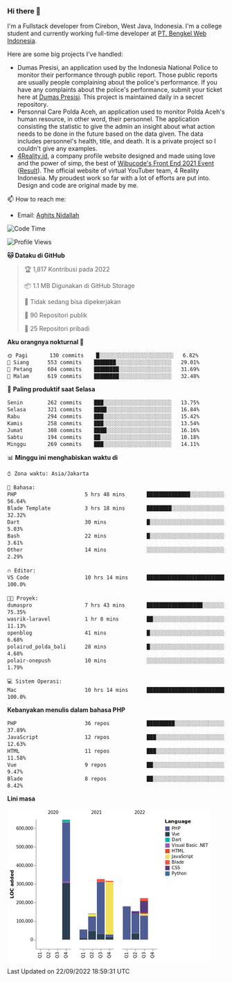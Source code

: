 ### Hi there 👋
I'm a Fullstack developer from Cirebon, West Java, Indonesia. I'm a college student and currently working full-time developer at [PT. Bengkel Web Indonesia](https://github.com/PT-Bengkel-Web-Indonesia).

Here are some big projects I've handled:
- Dumas Presisi, an application used by the Indonesia National Police to monitor their performance through public report. Those public reports are usually people complaining about the police's performance. If you have any complaints about the police's performance, submit your ticket here at [Dumas Presisi](https://dumaspresisi.polri.go.id/dumaspro). This project is maintained daily in a secret repository.
- Personnal Care Polda Aceh, an application used to monitor Polda Aceh's human resource, in other word, their personnel. The application consisting the statistic to give the admin an insight about what action needs to be done in the future based on the data given. The data includes personnel's health, title, and death. It is a private project so I couldn't give any examples.
- [4Reality.id](https://4reality.id), a company profile website designed and made using love and the power of simp, the best of [Wibucode's Front End 2021 Event](https://github.com/wibucode02/submision-event-frontend-2021) ([Result](https://github.com/wibucode02/top-5-pemenang-event-front-end-wibucode-2021)). The official website of virtual YouTuber team, 4 Reality Indonesia. My proudest work so far with a lot of efforts are put into. Design and code are original made by me.

📫 How to reach me:
- Email: [Aghits Nidallah](mailto:yourlovelydev@gmail.com)

<!--START_SECTION:waka-->
![Code Time](http://img.shields.io/badge/Code%20Time-1%2C696%20hrs%2055%20mins-blue)

![Profile Views](http://img.shields.io/badge/Profil%20dilihat-2-blue)

**🐱 Dataku di GitHub** 

> 🏆 1,817 Kontribusi pada 2022
 > 
> 📦 1.1 MB Digunakan di GitHub Storage 
 > 
> 🚫 Tidak sedang bisa dipekerjakan
 > 
> 📜 90 Repositori publik 
 > 
> 🔑 25 Repositori pribadi  
 > 
**Aku orangnya nokturnal 🦉** 

```text
🌞 Pagi       130 commits    █░░░░░░░░░░░░░░░░░░░░░░░░   6.82% 
🌆 Siang      553 commits    ███████░░░░░░░░░░░░░░░░░░   29.01% 
🌃 Petang     604 commits    ████████░░░░░░░░░░░░░░░░░   31.69% 
🌙 Malam      619 commits    ████████░░░░░░░░░░░░░░░░░   32.48%

```
📅 **Paling produktif saat Selasa** 

```text
Senin        262 commits    ███░░░░░░░░░░░░░░░░░░░░░░   13.75% 
Selasa       321 commits    ████░░░░░░░░░░░░░░░░░░░░░   16.84% 
Rabu         294 commits    ███░░░░░░░░░░░░░░░░░░░░░░   15.42% 
Kamis        258 commits    ███░░░░░░░░░░░░░░░░░░░░░░   13.54% 
Jumat        308 commits    ████░░░░░░░░░░░░░░░░░░░░░   16.16% 
Sabtu        194 commits    ██░░░░░░░░░░░░░░░░░░░░░░░   10.18% 
Minggu       269 commits    ███░░░░░░░░░░░░░░░░░░░░░░   14.11%

```


📊 **Minggu ini menghabiskan waktu di** 

```text
⌚︎ Zona waktu: Asia/Jakarta

💬 Bahasa: 
PHP                      5 hrs 48 mins       ██████████████░░░░░░░░░░░   56.64% 
Blade Template           3 hrs 18 mins       ████████░░░░░░░░░░░░░░░░░   32.32% 
Dart                     30 mins             █░░░░░░░░░░░░░░░░░░░░░░░░   5.03% 
Bash                     22 mins             █░░░░░░░░░░░░░░░░░░░░░░░░   3.61% 
Other                    14 mins             ░░░░░░░░░░░░░░░░░░░░░░░░░   2.29%

🔥 Editor: 
VS Code                  10 hrs 14 mins      █████████████████████████   100.0%

🐱‍💻 Proyek: 
dumaspro                 7 hrs 43 mins       ██████████████████░░░░░░░   75.35% 
wasrik-laravel           1 hr 8 mins         ██░░░░░░░░░░░░░░░░░░░░░░░   11.13% 
openblog                 41 mins             █░░░░░░░░░░░░░░░░░░░░░░░░   6.68% 
polairud_polda_bali      28 mins             █░░░░░░░░░░░░░░░░░░░░░░░░   4.68% 
polair-onepush           10 mins             ░░░░░░░░░░░░░░░░░░░░░░░░░   1.79%

💻 Sistem Operasi: 
Mac                      10 hrs 14 mins      █████████████████████████   100.0%

```

**Kebanyakan menulis dalam bahasa PHP** 

```text
PHP                      36 repos            █████████░░░░░░░░░░░░░░░░   37.89% 
JavaScript               12 repos            ███░░░░░░░░░░░░░░░░░░░░░░   12.63% 
HTML                     11 repos            ███░░░░░░░░░░░░░░░░░░░░░░   11.58% 
Vue                      9 repos             ██░░░░░░░░░░░░░░░░░░░░░░░   9.47% 
Blade                    8 repos             ██░░░░░░░░░░░░░░░░░░░░░░░   8.42%

```


**Lini masa**

![Chart not found](https://raw.githubusercontent.com/NikarashiHatsu/NikarashiHatsu/master/charts/bar_graph.png) 


 Last Updated on 22/09/2022 18:59:31 UTC
<!--END_SECTION:waka-->
